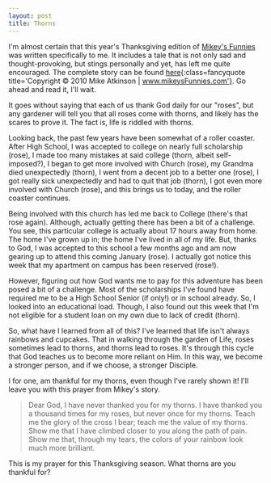 ```yaml
---
layout: post
title: Thorns
---
```

I'm almost certain that this year's Thanksgiving edition of [Mikey's Funnies](http://mikeysfunnies.com) was written specifically to me. It includes a tale that is not only sad and thought-provoking, but stings personally and yet, has left me quite encouraged. The complete story can be found [here](/includes/thorns_funny.html){:class=fancyquote title='Copyright &copy; 2010 Mike Atkinson | www.mikeysFunnies.com'}. Go ahead and read it, I'll wait.

It goes without saying that each of us thank God daily for our "roses", but any gardener will tell you that all roses come with thorns, and likely has the scares to prove it. The fact is, life is riddled with thorns.

Looking back, the past few years have been somewhat of a roller coaster. After High School, I was accepted to college on nearly full scholarship (rose), I made too many mistakes at said college (thorn, albeit self-imposed?), I began to get more involved with Church (rose), my Grandma died unexpectedly (thorn), I went from a decent job to a better one (rose), I got really sick unexpectedly and had to quit that job (thorn), I got even more involved with Church (rose), and this brings us to today, and the roller coaster continues. 

Being involved with this church has led me back to College (there's that rose again). Although, actually getting there has been a bit of a challenge. You see, this particular college is actually about 17 hours away from home. The home I've grown up in; the home I've lived in all of my life. But, thanks to God, I was accepted to this school a few months ago and am now gearing up to attend this coming January (rose). I actually got notice this week that my apartment on campus has been reserved (rose!).

However, figuring out how God wants me to pay for this adventure has been posed a bit of a challenge. Most of the scholarships I've found have required me to be a High School Senior (if only!) or in school already. So, I looked into an educational load. Though, I also found out this week that I'm not eligible for a student loan on my own due to lack of credit (thorn).

So, what have I learned from all of this? I've learned that life isn't always rainbows and cupcakes. That in walking through the garden of Life, roses sometimes lead to thorns, and thorns lead to roses. It's through this cycle that God teaches us to become more reliant on Him. In this way, we become a stronger person, and if we choose, a stronger Disciple.

I for one, am thankful for my thorns, even though I've rarely shown it! I'll leave you with this prayer from Mikey's story.

>Dear God, I have never thanked you for my thorns. I have thanked you a thousand times for my roses, but never once for my thorns. Teach me the glory of the cross I bear; teach me the value of my thorns. Show me that I have climbed closer to you along the path of pain. Show me that, through my tears, the colors of your rainbow look much more brilliant.

This is my prayer for this Thanksgiving season. What thorns are you thankful for?
